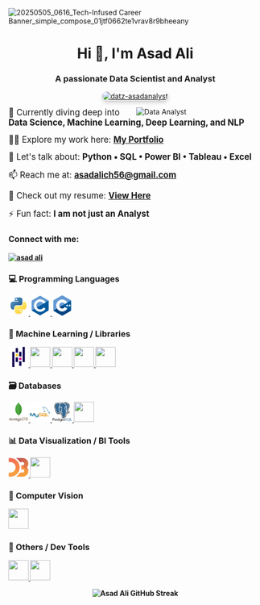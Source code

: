 
![20250505_0616_Tech-Infused Career Banner_simple_compose_01jtf0662te1vrav8r9bheeany](https://github.com/user-attachments/assets/521bf4a2-4fa5-4317-8a25-48e05a30bade)
<h1 align="center">Hi 👋, I'm Asad Ali</h1>
<h3 align="center">A passionate Data Scientist and Analyst</h3>


<p align="center">
    <a href="https://github.com/datz-asadanalyst" target="_blank">
        <img src="https://komarev.com/ghpvc/?username=datz-asadanalyst&label=Profile%20views&color=4A90E2&style=for-the-badge" alt="datz-asadanalyst" style="border-radius: 10px; box-shadow: 0 4px 8px rgba(0, 0, 0, 0.2);" />
    </a>
</p>


<!-- Use inline CSS with float to move image to the right -->
<img align="right" src="https://github.com/user-attachments/assets/12bcd327-e9f2-4368-aa17-ddb4d84a4338" alt="Data Analyst" width="250"/>

<!-- Text stays on the left side -->


<p><span style="font-size: 1.2em;">🌱 Currently diving deep into <strong>Data Science, Machine Learning, Deep Learning, and NLP</strong></span></p>

<p><span style="font-size: 1.2em;">👨‍💻 Explore my work here: <a href="https://datz-asadanalyst.github.io/" target="_blank"><strong>My Portfolio</strong></a></span></p>

<p><span style="font-size: 1.2em;">💬 Let's talk about: <strong>Python • SQL • Power BI • Tableau • Excel</strong></span></p>

<p><span style="font-size: 1.2em;">📫 Reach me at: <a href="mailto:asadalich56@gmail.com"><strong>asadalich56@gmail.com</strong></a></span></p>

<p><span style="font-size: 1.2em;">📄 Check out my resume: <a href="https://drive.google.com/file/d/1DY2xDkMrlqRsxJpfPS8S-Hayn-F6wLbC/view?usp=drive_link" target="_blank"><strong>View Here</strong></a></span></p>

<p><span style="font-size: 1.2em;">⚡ Fun fact: <strong>I am not just an Analyst</span></p>





</div>



<h3 align="left">Connect with me:</h3>
<p align="left">
<a href="https://linkedin.com/in/asad ali" target="blank"><img align="center" src="https://raw.githubusercontent.com/rahuldkjain/github-profile-readme-generator/master/src/images/icons/Social/linked-in-alt.svg" alt="asad ali" height="30" width="40" /></a>
</p>

<h3 align="left">💻 Programming Languages</h3>
<p align="left">
  <a href="https://www.python.org" target="_blank" title="Python">
    <img src="https://raw.githubusercontent.com/devicons/devicon/master/icons/python/python-original.svg" width="40" height="40"/>
  </a>
  <a href="https://www.cprogramming.com/" target="_blank" title="C">
    <img src="https://raw.githubusercontent.com/devicons/devicon/master/icons/c/c-original.svg" width="40" height="40"/>
  </a>
  <a href="https://www.w3schools.com/cpp/" target="_blank" title="C++">
    <img src="https://raw.githubusercontent.com/devicons/devicon/master/icons/cplusplus/cplusplus-original.svg" width="40" height="40"/>
  </a>
</p>

<h3 align="left">🧠 Machine Learning / Libraries</h3>
<p align="left">
  <a href="https://pandas.pydata.org/" target="_blank" title="Pandas">
    <img src="https://raw.githubusercontent.com/devicons/devicon/master/icons/pandas/pandas-original.svg" width="40" height="40"/>
  </a>
  <a href="https://scikit-learn.org/" target="_blank" title="Scikit-learn">
    <img src="https://upload.wikimedia.org/wikipedia/commons/0/05/Scikit_learn_logo_small.svg" width="40" height="40"/>
  </a>
  <a href="https://seaborn.pydata.org/" target="_blank" title="Seaborn">
    <img src="https://seaborn.pydata.org/_images/logo-mark-lightbg.svg" width="40" height="40"/>
  </a>
  <a href="https://www.tensorflow.org" target="_blank" title="TensorFlow">
    <img src="https://www.vectorlogo.zone/logos/tensorflow/tensorflow-icon.svg" width="40" height="40"/>
  </a>
  <a href="https://pytorch.org/" target="_blank" title="PyTorch">
    <img src="https://www.vectorlogo.zone/logos/pytorch/pytorch-icon.svg" width="40" height="40"/>
  </a>
</p>

<h3 align="left">🗃️ Databases</h3>
<p align="left">
  <a href="https://www.mongodb.com/" target="_blank" title="MongoDB">
    <img src="https://raw.githubusercontent.com/devicons/devicon/master/icons/mongodb/mongodb-original-wordmark.svg" width="40" height="40"/>
  </a>
  <a href="https://www.mysql.com/" target="_blank" title="MySQL">
    <img src="https://raw.githubusercontent.com/devicons/devicon/master/icons/mysql/mysql-original-wordmark.svg" width="40" height="40"/>
  </a>
  <a href="https://www.postgresql.org" target="_blank" title="PostgreSQL">
    <img src="https://raw.githubusercontent.com/devicons/devicon/master/icons/postgresql/postgresql-original-wordmark.svg" width="40" height="40"/>
  </a>
  <a href="https://www.microsoft.com/en-us/sql-server" target="_blank" title="SQL Server">
    <img src="https://www.svgrepo.com/show/303229/microsoft-sql-server-logo.svg" width="40" height="40"/>
  </a>
</p>

<h3 align="left">📊 Data Visualization / BI Tools</h3>
<p align="left">
  <a href="https://d3js.org/" target="_blank" title="D3.js">
    <img src="https://raw.githubusercontent.com/devicons/devicon/master/icons/d3js/d3js-original.svg" width="40" height="40"/>
  </a>
  <a href="https://grafana.com" target="_blank" title="Grafana">
    <img src="https://www.vectorlogo.zone/logos/grafana/grafana-icon.svg" width="40" height="40"/>
  </a>
</p>

<h3 align="left">🔬 Computer Vision</h3>
<p align="left">
  <a href="https://opencv.org/" target="_blank" title="OpenCV">
    <img src="https://www.vectorlogo.zone/logos/opencv/opencv-icon.svg" width="40" height="40"/>
  </a>
</p>

<h3 align="left">🔧 Others / Dev Tools</h3>
<p align="left">
  <a href="https://www.arduino.cc/" target="_blank" title="Arduino">
    <img src="https://cdn.worldvectorlogo.com/logos/arduino-1.svg" width="40" height="40"/>
  </a>
  <a href="https://www.figma.com/" target="_blank" title="Figma">
    <img src="https://www.vectorlogo.zone/logos/figma/figma-icon.svg" width="40" height="40"/>
  </a>
</p>






<p align="center">
  <img src="https://github-readme-streak-stats.herokuapp.com?user=datz-asadanalyst&theme=tokyonight&hide_border=false&date_format=M%20j%5B%2C%20Y%5D" alt="Asad Ali GitHub Streak" />
</p>




